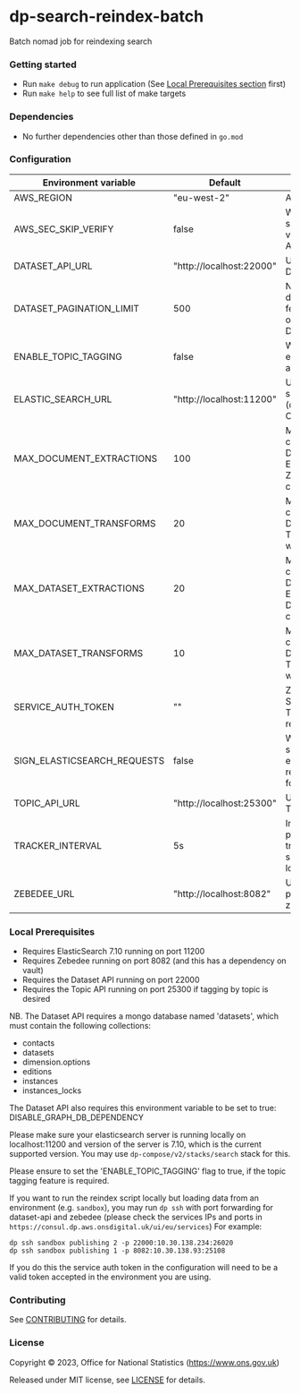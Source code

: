 # dp-search-reindex-batch

Batch nomad job for reindexing search

### Getting started

* Run `make debug` to run application (See [Local Prerequisites section](#local-prerequisites) first)
* Run `make help` to see full list of make targets

### Dependencies

* No further dependencies other than those defined in `go.mod`

### Configuration

| Environment variable        | Default                  | Description                                                                |
|-----------------------------|--------------------------|----------------------------------------------------------------------------|
| AWS_REGION                  | "eu-west-2"              | AWS region                                                                 |
| AWS_SEC_SKIP_VERIFY         | false                    | Whether to skip TLS verification for AWS requests                          |
| DATASET_API_URL             | "http://localhost:22000" | URL of the Dataset API                                                     |
| DATASET_PAGINATION_LIMIT    | 500                      | Number of datasets to fetch per page of requests to Dataset API            |
| ENABLE_TOPIC_TAGGING        | false                    | Whether to enable topic auto-tagging                                       |
| ELASTIC_SEARCH_URL          | "http://localhost:11200" | URL of elastic search server (or AWS Opensearch)                           |
| MAX_DOCUMENT_EXTRACTIONS    | 100                      | Max number of concurrent Document Extractions (ie. Zebedee connections)    |
| MAX_DOCUMENT_TRANSFORMS     | 20                       | Max number of concurrent Document Transformation workers                   |
| MAX_DATASET_EXTRACTIONS     | 20                       | Max number of concurrent Dataset Extractions (ie. Dataset API connections) |
| MAX_DATASET_TRANSFORMS      | 10                       | Max number of concurrent Dataset Transformation workers                    |
| SERVICE_AUTH_TOKEN          | ""                       | Zebedee Service Auth Token for API requests                                |
| SIGN_ELASTICSEARCH_REQUESTS | false                    | Whether to sign elasticsearch requests (true for AWS)                      |
| TOPIC_API_URL               | "http://localhost:25300" | URL of the Topic API                                                       |
| TRACKER_INTERVAL            | 5s                       | Interval for progress tracker summary logging                              |
| ZEBEDEE_URL                 | "http://localhost:8082"  | URL of publishing zebedee                                                  |

### Local Prerequisites

* Requires ElasticSearch 7.10 running on port 11200
* Requires Zebedee running on port 8082 (and this has a dependency on vault)
* Requires the Dataset API running on port 22000
* Requires the Topic API running on port 25300 if tagging by topic is desired

NB. The Dataset API requires a mongo database named 'datasets', which must contain the following collections:

* contacts
* datasets
* dimension.options
* editions
* instances
* instances_locks

The Dataset API also requires this environment variable to be set to true: DISABLE_GRAPH_DB_DEPENDENCY

Please make sure your elasticsearch server is running locally on localhost:11200 and version of the server is 7.10,
which is the current supported version. You may use `dp-compose/v2/stacks/search` stack for this.

Please ensure to set the 'ENABLE_TOPIC_TAGGING' flag to true, if the topic tagging feature is required.

If you want to run the reindex script locally but loading data from an environment (e.g. `sandbox`), you may
run `dp ssh` with port forwarding for dataset-api and zebedee (please check the services IPs and ports
in `https://consul.dp.aws.onsdigital.uk/ui/eu/services`) For example:

```shell
dp ssh sandbox publishing 2 -p 22000:10.30.138.234:26020
dp ssh sandbox publishing 1 -p 8082:10.30.138.93:25108
```

If you do this the service auth token in the configuration will need to be a valid token accepted in the environment you
are using.

### Contributing

See [CONTRIBUTING](CONTRIBUTING.md) for details.

### License

Copyright © 2023, Office for National Statistics (https://www.ons.gov.uk)

Released under MIT license, see [LICENSE](LICENSE.md) for details.


